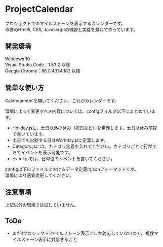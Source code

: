 # ProjectCalendar
プロジェクトでのマイルストーンを表示するカレンダーです。  
作者のHtml5, CSS, Javascriptの練習と実益を兼ねて作っています。  

## 開発環境
Windows 10  
Visual Studio Code：1.53.2 以降  
Google Chrome：88.0.4324.182 以降  

## 簡単な使い方
Calendar.htmlを開いてください。これがカレンダーです。  
  
環境によって変更すべき内容については、configフォルダ以下にまとめています。  
- Holiday.jsに、土日以外の休み（祝日など）を定義します。土日は休み前提で書いています。  
- 土日でも出勤する日はWorkday.jsに定義します。  
- Category.jsには、カテゴリ定義を入れてください。カテゴリごとに行ができてイベントを表示可能です。
- Event.jsでは、日単位のイベントを書いてください。

config以下のファイルにおけるデータ定義はjsonフォーマットです。  
環境により適宜変更してください。

## 注意事項
上記以外の環境では試していません。

## ToDo
- まだ1プロジェクト1マイルストーン表示にしか対応していないので、複数マイルストーン表示に対応すること  
